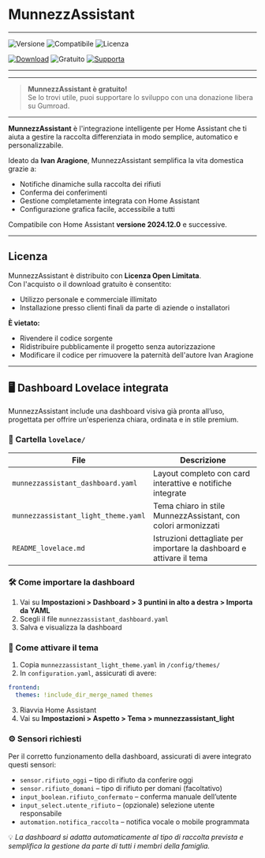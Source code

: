 # MunnezzAssistant


---

![Versione](https://img.shields.io/badge/version-1.0.0-blue)
![Compatibile](https://img.shields.io/badge/compatible-Home_Assistant_2024.12.0+-green)
![Licenza](https://img.shields.io/badge/licenza-Open_Limited_Use-brightgreen)

[![Download](https://img.shields.io/badge/Download-⬇️-blue?style=for-the-badge&logo=homeassistant)](https://github.com/VesuvioCode/MunnezzAssistant/releases/latest)
![Gratuito](https://img.shields.io/badge/Gratuito-Sì-green?style=for-the-badge)
[![Supporta](https://img.shields.io/badge/Supporta-Gumroad-orange?style=for-the-badge&logo=gumroad)](https://vesuviocode.gumroad.com/l/pelkif)

---

---

> **MunnezzAssistant è gratuito!**  
> Se lo trovi utile, puoi supportare lo sviluppo con una donazione libera su Gumroad.

---

**MunnezzAssistant** è l'integrazione intelligente per Home Assistant che ti aiuta a gestire la raccolta differenziata in modo semplice, automatico e personalizzabile.

Ideato da **Ivan Aragione**, MunnezzAssistant semplifica la vita domestica grazie a:
- Notifiche dinamiche sulla raccolta dei rifiuti
- Conferma dei conferimenti
- Gestione completamente integrata con Home Assistant
- Configurazione grafica facile, accessibile a tutti

Compatibile con Home Assistant **versione 2024.12.0** e successive.

---

## Licenza

MunnezzAssistant è distribuito con **Licenza Open Limitata**.  
Con l'acquisto o il download gratuito è consentito:
- Utilizzo personale e commerciale illimitato
- Installazione presso clienti finali da parte di aziende o installatori

**È vietato:**
- Rivendere il codice sorgente
- Ridistribuire pubblicamente il progetto senza autorizzazione
- Modificare il codice per rimuovere la paternità dell'autore Ivan Aragione

---

## 🖥️ Dashboard Lovelace integrata

MunnezzAssistant include una dashboard visiva già pronta all’uso, progettata per offrire un'esperienza chiara, ordinata e in stile premium.

### 📁 Cartella `lovelace/`

| File                            | Descrizione                                                                 |
|---------------------------------|-----------------------------------------------------------------------------|
| `munnezzassistant_dashboard.yaml` | Layout completo con card interattive e notifiche integrate                |
| `munnezzassistant_light_theme.yaml` | Tema chiaro in stile MunnezzAssistant, con colori armonizzati             |
| `README_lovelace.md`            | Istruzioni dettagliate per importare la dashboard e attivare il tema      |

### 🛠️ Come importare la dashboard

1. Vai su **Impostazioni > Dashboard > 3 puntini in alto a destra > Importa da YAML**
2. Scegli il file `munnezzassistant_dashboard.yaml`
3. Salva e visualizza la dashboard

### 🎨 Come attivare il tema

1. Copia `munnezzassistant_light_theme.yaml` in `/config/themes/`
2. In `configuration.yaml`, assicurati di avere:

```yaml
frontend:
  themes: !include_dir_merge_named themes
```

3. Riavvia Home Assistant
4. Vai su **Impostazioni > Aspetto > Tema > munnezzassistant_light**

### ⚙️ Sensori richiesti

Per il corretto funzionamento della dashboard, assicurati di avere integrato questi sensori:

- `sensor.rifiuto_oggi` – tipo di rifiuto da conferire oggi
- `sensor.rifiuto_domani` – tipo di rifiuto per domani (facoltativo)
- `input_boolean.rifiuto_confermato` – conferma manuale dell’utente
- `input_select.utente_rifiuto` – (opzionale) selezione utente responsabile
- `automation.notifica_raccolta` – notifica vocale o mobile programmata

💡 *La dashboard si adatta automaticamente al tipo di raccolta prevista e semplifica la gestione da parte di tutti i membri della famiglia.*